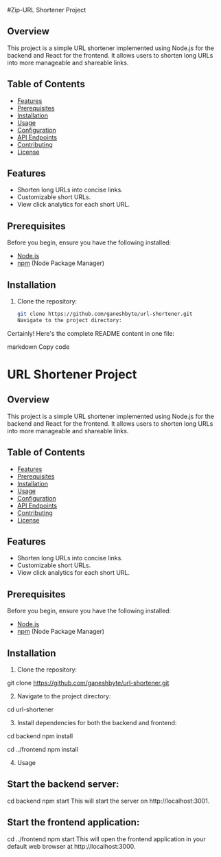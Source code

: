 #Zip-URL Shortener Project

## Overview

This project is a simple URL shortener implemented using Node.js for the backend and React for the frontend. It allows users to shorten long URLs into more manageable and shareable links.

## Table of Contents

-   [Features](#features)
-   [Prerequisites](#prerequisites)
-   [Installation](#installation)
-   [Usage](#usage)
-   [Configuration](#configuration)
-   [API Endpoints](#api-endpoints)
-   [Contributing](#contributing)
-   [License](#license)

## Features

-   Shorten long URLs into concise links.
-   Customizable short URLs.
-   View click analytics for each short URL.

## Prerequisites

Before you begin, ensure you have the following installed:

-   [Node.js](https://nodejs.org/)
-   [npm](https://www.npmjs.com/) (Node Package Manager)

## Installation

1. Clone the repository:

    ```bash
    git clone https://github.com/ganeshbyte/url-shortener.git
    Navigate to the project directory:
    ```

Certainly! Here's the complete README content in one file:

markdown
Copy code

# URL Shortener Project

## Overview

This project is a simple URL shortener implemented using Node.js for the backend and React for the frontend. It allows users to shorten long URLs into more manageable and shareable links.

## Table of Contents

-   [Features](#features)
-   [Prerequisites](#prerequisites)
-   [Installation](#installation)
-   [Usage](#usage)
-   [Configuration](#configuration)
-   [API Endpoints](#api-endpoints)
-   [Contributing](#contributing)
-   [License](#license)

## Features

-   Shorten long URLs into concise links.
-   Customizable short URLs.
-   View click analytics for each short URL.

## Prerequisites

Before you begin, ensure you have the following installed:

-   [Node.js](https://nodejs.org/)
-   [npm](https://www.npmjs.com/) (Node Package Manager)

## Installation

1. Clone the repository:

git clone https://github.com/ganeshbyte/url-shortener.git

2. Navigate to the project directory:

cd url-shortener

3. Install dependencies for both the backend and frontend:

cd backend
npm install

cd ../frontend
npm install

4. Usage

## Start the backend server:

cd backend
npm start
This will start the server on http://localhost:3001.

## Start the frontend application:

cd ../frontend
npm start
This will open the frontend application in your default web browser at http://localhost:3000.
